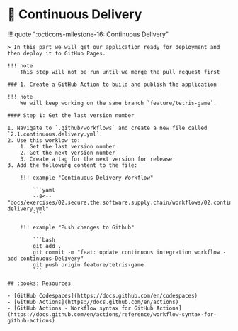 # :test_tube: Continuous Delivery

!!! quote ":octicons-milestone-16: Continuous Delivery"

    > In this part we will get our application ready for deployment and then deploy it to GitHub Pages.

    !!! note
        This step will not be run until we merge the pull request first

    ### 1. Create a GitHub Action to build and publish the application

    !!! note
        We will keep working on the same branch `feature/tetris-game`.

    #### Step 1: Get the last version number

    1. Navigate to `.github/workflows` and create a new file called `2.1.continuous.delivery.yml`.
    2. Use this worklow to:
        1. Get the last version number
        2. Get the next version number
        3. Create a tag for the next version for release
    3. Add the following content to the file:

        !!! example "Continuous Delivery Workflow"

            ```yaml
            --8<-- "docs/exercises/02.secure.the.software.supply.chain/workflows/02.continuous-delivery.yml"
            ```

        !!! example "Push changes to Github"

            ```bash
            git add .
            git commit -m "feat: update continuous integration workflow - add continuous-Delivery"
            git push origin feature/tetris-game
            ```

    ## :books: Resources

    - [GitHub Codespaces](https://docs.github.com/en/codespaces)
    - [GitHub Actions](https://docs.github.com/en/actions)
    - [GitHub Actions - Workflow syntax for GitHub Actions](https://docs.github.com/en/actions/reference/workflow-syntax-for-github-actions)

